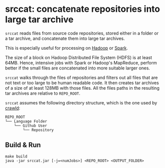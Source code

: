 # srccat: concatenate repositories into large tar archive

`srccat` reads files from source code repositories, stored either in a folder or
a tar archive, and concatenate them into large tar archives.

This is especially useful for processing on
[Hadoop](http://hadoop.apache.org/) or [Spark](https://spark.apache.org/).

The size of a block on Hadoop Distributed File System (HDFS) is at least 64MB.
Hence, intensive jobs with Spark or Hadoop's MapReduce, perform better if
the small files are concatenated into more suitable larger ones.

`srccat` walks through the files of repositories and filters out all files
that are not text or too large to be human readable code. It then creates
tar archives of a size of at least 128MB with those files.
All the files paths in the resulting tar archives are relative to `REPO_ROOT`.

`srccat` assumes the following directory structure, which is the one used by
[crawld](http://devmine.ch/doc/crawld/):

```
REPO_ROOT
└── Language Folder
    └── Github User
        └── Repository
```

Build & Run
-----------

```
make build
java -jar srccat.jar [-j=<numJobs>] <REPO_ROOT> <OUTPUT_FOLDER>
```
